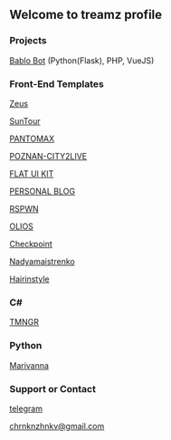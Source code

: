 ## Welcome to treamz profile

### Projects
[Bablo Bot](https://github.com/Treamz/Money-Maker-Bot)
(Python(Flask), PHP, VueJS)

### Front-End Templates
[Zeus](#)

[SunTour](https://treamz.github.io/portfolio/SunTour/index.html)

[PANTOMAX](https://treamz.github.io/portfolio/pantomax/)

[POZNAN-CITY2LIVE](https://treamz.github.io/portfolio/poznan/index.html)

[FLAT UI KIT](https://treamz.github.io/portfolio/UIKit/index.html)

[PERSONAL BLOG](https://treamz.github.io/portfolio/personalBlog/index.html)

[RSPWN](https://treamz.github.io/rspwn.github.io/)

[OLIOS](https://treamz.github.io/olios.github.io/)

[Checkpoint](https://treamz.github.io/checkpint.github.io/)

[Nadyamaistrenko](https://treamz.github.io/portfolio/nadya/index.html)

[Hairinstyle](https://treamz.github.io/portfolio/hairinstyle/index.html)



### C#
[TMNGR](https://treamz.github.io/tmngr.github.io/)

### Python
[Marivanna](https://github.com/Treamz/marivanna-tgbot/)

### Support or Contact

[telegram](https://t.me/treamz)

chrnknzhnkv@gmail.com
